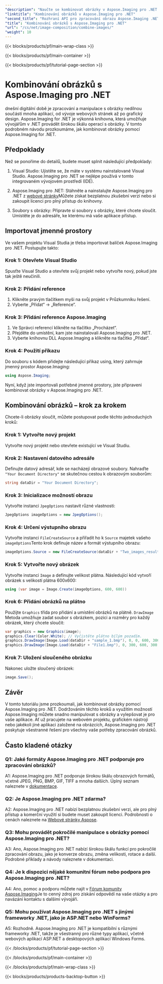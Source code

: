 ```yaml
---
"description": "Naučte se kombinovat obrázky v Aspose.Imaging pro .NET. Podrobný návod k výkonnému zpracování obrazu."
"linktitle": "Kombinování obrázků v Aspose.Imaging pro .NET"
"second_title": "Rozhraní API pro zpracování obrazu Aspose.Imaging .NET"
"title": "Kombinování obrázků s Aspose.Imaging pro .NET"
"url": "/cs/net/image-composition/combine-images/"
"weight": 10
---
```


{{< blocks/products/pf/main-wrap-class >}}

{{< blocks/products/pf/main-container >}}

{{< blocks/products/pf/tutorial-page-section >}}

# Kombinování obrázků s Aspose.Imaging pro .NET

dnešní digitální době je zpracování a manipulace s obrázky nedílnou součástí mnoha aplikací, od vývoje webových stránek až po grafický design. Aspose.Imaging for .NET je výkonná knihovna, která umožňuje vývojářům v .NET provádět širokou škálu operací s obrázky. V tomto podrobném návodu prozkoumáme, jak kombinovat obrázky pomocí Aspose.Imaging for .NET. 

## Předpoklady

Než se ponoříme do detailů, budete muset splnit následující předpoklady:

1. Visual Studio: Ujistěte se, že máte v systému nainstalované Visual Studio. Aspose.Imaging pro .NET se nejlépe používá v tomto integrovaném vývojovém prostředí (IDE).

2. Aspose.Imaging pro .NET: Stáhněte a nainstalujte Aspose.Imaging pro .NET z [webové stránky](https://releases.aspose.com/imaging/net/)Můžete získat bezplatnou zkušební verzi nebo si zakoupit licenci pro plný přístup do knihovny.

3. Soubory s obrázky: Připravte si soubory s obrázky, které chcete sloučit. Umístěte je do adresáře, ke kterému má vaše aplikace přístup.

## Importovat jmenné prostory

Ve vašem projektu Visual Studia je třeba importovat balíček Aspose.Imaging pro .NET. Postupujte takto:

### Krok 1: Otevřete Visual Studio

Spusťte Visual Studio a otevřete svůj projekt nebo vytvořte nový, pokud jste tak ještě neučinili.

### Krok 2: Přidání reference

1. Klikněte pravým tlačítkem myši na svůj projekt v Průzkumníku řešení.
2. Vyberte „Přidat“ -> „Reference“.

### Krok 3: Přidání reference Aspose.Imaging

1. Ve Správci referencí klikněte na tlačítko „Procházet“.
2. Přejděte do umístění, kam jste nainstalovali Aspose.Imaging pro .NET.
3. Vyberte knihovnu DLL Aspose.Imaging a klikněte na tlačítko „Přidat“.

### Krok 4: Použití příkazu

Do souboru s kódem přidejte následující příkaz using, který zahrnuje jmenný prostor Aspose.Imaging:

```csharp
using Aspose.Imaging;
```

Nyní, když jste importovali potřebné jmenné prostory, jste připraveni kombinovat obrázky v Aspose.Imaging pro .NET.

## Kombinování obrázků – krok za krokem

Chcete-li obrázky sloučit, můžete postupovat podle těchto jednoduchých kroků:

### Krok 1: Vytvořte nový projekt

Vytvořte nový projekt nebo otevřete existující ve Visual Studiu.

### Krok 2: Nastavení datového adresáře

Definujte datový adresář, kde se nacházejí obrazové soubory. Nahraďte `"Your Document Directory"` se skutečnou cestou k obrazovým souborům:

```csharp
string dataDir = "Your Document Directory";
```

### Krok 3: Inicializace možností obrazu

Vytvořte instanci `JpegOptions` nastavit různé vlastnosti:

```csharp
JpegOptions imageOptions = new JpegOptions();
```

### Krok 4: Určení výstupního obrazu

Vytvořte instanci `FileCreateSource` a přiřadit ho k `Source` majetek vašeho `imageOptions`Tento krok definuje název a formát výstupního obrazu:

```csharp
imageOptions.Source = new FileCreateSource(dataDir + "Two_images_result_out.bmp", false);
```

### Krok 5: Vytvořte nový obrázek

Vytvořte instanci `Image` a definujte velikost plátna. Následující kód vytvoří obrázek s velikostí plátna 600x600:

```csharp
using (var image = Image.Create(imageOptions, 600, 600))
```

### Krok 6: Přidání obrázků na plátno

Použijte `Graphics` třída pro přidání a umístění obrázků na plátně. `DrawImage` Metoda umožňuje zadat soubor s obrázkem, pozici a rozměry pro každý obrázek, který chcete sloučit:

```csharp
var graphics = new Graphics(image);
graphics.Clear(Color.White); // Vyčistěte plátno bílým pozadím.
graphics.DrawImage(Image.Load(dataDir + "sample_1.bmp"), 0, 0, 600, 300); // První obrázek.
graphics.DrawImage(Image.Load(dataDir + "File1.bmp"), 0, 300, 600, 300);    // Druhý obrázek.
```

### Krok 7: Uložení sloučeného obrázku

Nakonec uložte sloučený obrázek:

```csharp
image.Save();
```

## Závěr

V tomto tutoriálu jsme prozkoumali, jak kombinovat obrázky pomocí Aspose.Imaging pro .NET. Dodržováním těchto kroků a využitím možností Aspose.Imaging můžete snadno manipulovat s obrázky a vylepšovat je pro vaše aplikace. Ať už pracujete na webovém projektu, grafickém nástroji nebo jakékoli jiné aplikaci založené na obrázcích, Aspose.Imaging pro .NET poskytuje všestranné řešení pro všechny vaše potřeby zpracování obrázků.

## Často kladené otázky

### Q1: Jaké formáty Aspose.Imaging pro .NET podporuje pro zpracování obrázků?

A1: Aspose.Imaging pro .NET podporuje širokou škálu obrazových formátů, včetně JPEG, PNG, BMP, GIF, TIFF a mnoha dalších. Úplný seznam naleznete v [dokumentace](https://reference.aspose.com/imaging/net/).

### Q2: Je Aspose.Imaging pro .NET zdarma?

A2: Aspose.Imaging pro .NET nabízí bezplatnou zkušební verzi, ale pro plný přístup a komerční využití si budete muset zakoupit licenci. Podrobnosti o cenách naleznete na [Webové stránky Aspose](https://purchase.aspose.com/buy).

### Q3: Mohu provádět pokročilé manipulace s obrázky pomocí Aspose.Imaging pro .NET?

A3: Ano, Aspose.Imaging pro .NET nabízí širokou škálu funkcí pro pokročilé zpracování obrazu, jako je konverze obrazu, změna velikosti, rotace a další. Podrobné příklady a návody naleznete v dokumentaci.

### Q4: Je k dispozici nějaké komunitní fórum nebo podpora pro Aspose.Imaging pro .NET?

A4: Ano, pomoc a podporu můžete najít v [Fórum komunity Aspose.Imaging](https://forum.aspose.com/)Je to cenný zdroj pro získání odpovědí na vaše otázky a pro navázání kontaktu s dalšími vývojáři.

### Q5: Mohu používat Aspose.Imaging pro .NET s jinými frameworky .NET, jako je ASP.NET nebo WinForms?

A5: Rozhodně. Aspose.Imaging pro .NET je kompatibilní s různými frameworky .NET, takže je všestranný pro různé typy aplikací, včetně webových aplikací ASP.NET a desktopových aplikací Windows Forms.

{{< /blocks/products/pf/tutorial-page-section >}}

{{< /blocks/products/pf/main-container >}}

{{< /blocks/products/pf/main-wrap-class >}}

{{< blocks/products/products-backtop-button >}}